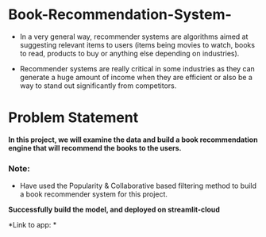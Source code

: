# Book-Recommendation-System-
* In a very general way, recommender systems are algorithms aimed at suggesting relevant items to users (items being movies to watch, books to read, products to buy or anything else depending on industries).

* Recommender systems are really critical in some industries as they can generate a huge amount of income when they are efficient or also be a way to stand out significantly from competitors.


# Problem Statement
**In this project, we will examine the data and build a book recommendation engine that will recommend the books to the users.**

### Note:
* Have used the Popularity & Collaborative based filtering method to build a book recommender system for this project. 



**Successfully build the model, and deployed on streamlit-cloud**

*Link to app: * 
